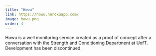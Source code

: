 ```yaml
---
title: "Howu"
link: https://howu.herokuapp.com/
image: howu.png
order: 4
---
```


Howu is a well monitoring service created as a proof of concept after a conversation with the Strength and Conditioning Department at UofT. Development has been discontinued.
